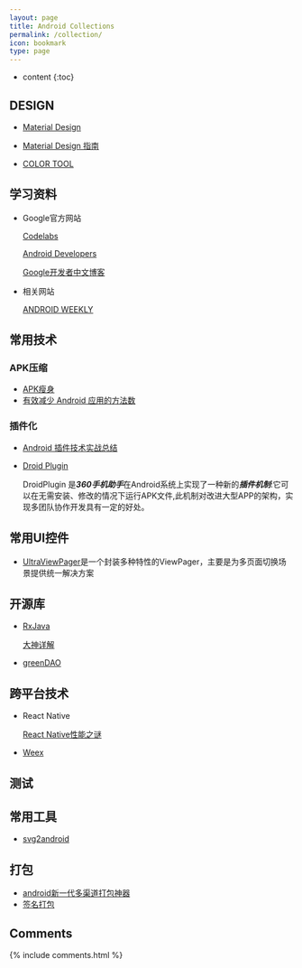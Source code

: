 ```yaml
---
layout: page
title: Android Collections
permalink: /collection/
icon: bookmark
type: page
---
```


* content
{:toc}

## DESIGN

* [Material Design](https://md.gl)

* [Material Design 指南](是一个动态文档，包含跨平台和跨设备的视觉、交互和动画设计指南。)

* [COLOR TOOL](https://md.gl/color/#!/?view.left=0&view.right=0)

## 学习资料

* Google官方网站

  [Codelabs](http://clmirror.storage.googleapis.com/index.html)

  [Android Developers](https://developer.android.google.cn/index.html)

  [Google开发者中文博客](http://developers.googleblog.cn/)

* 相关网站

  [ANDROID WEEKLY](http://androidweekly.net)


## 常用技术

### APK压缩

* [APK瘦身](https://github.com/ShowJoy-com/showjoy-blog/issues/27)
* [有效减少 Android 应用的方法数](https://zhuanlan.zhihu.com/p/26272085)

### 插件化

* [Android 插件技术实战总结](https://mp.weixin.qq.cos/1p5Y0f5XdVXN2EZYT0AM_A)

* [Droid Plugin](https://github.com/DroidPluginTeam/DroidPlugin)

  DroidPlugin 是***360手机助手***在Android系统上实现了一种新的***插件机制***:它可以在无需安装、修改的情况下运行APK文件,此机制对改进大型APP的架构，实现多团队协作开发具有一定的好处。


## 常用UI控件

* [UltraViewPager](https://github.com/alibaba/UltraViewPager)是一个封装多种特性的ViewPager，主要是为多页面切换场景提供统一解决方案


## 开源库

* [RxJava](https://github.com/ReactiveX/RxJava)

  [大神详解](http://gank.io/post/560e15be2dca930e00da1083#toc_10)

* [greenDAO](https://github.com/greenrobot/greenDAO/)



## 跨平台技术

* React Native

  [React Native性能之谜](http://insights.thoughtworkers.org/the-react-native-mystery/)

* [Weex](https://weex-project.io/cn/)  

## 测试

## 常用工具

* [svg2android](http://inloop.github.io/svg2android/)



## 打包
* [android新一代多渠道打包神器](http://ltlovezh.com/2017/04/09/Android%E6%96%B0%E4%B8%80%E4%BB%A3%E5%A4%9A%E6%B8%A0%E9%81%93%E6%89%93%E5%8C%85%E7%A5%9E%E5%99%A8/)
* [签名打包](https://mp.weixin.qq.com/s?__biz=MzA3NTYzODYzMg==&mid=2653578978&idx=1&sn=3cd4bd0b12557e5416715b4b4a33bea8&chksm=84b3b4e5b3c43df3ff04401e08e7aa934657b4baf3f3c73f3d893a77b3af584ce796d115bf59&mpshare=1&scene=1&srcid=0428vZds32r7XzdwJzF6Mbyf&key=c0b568ec38714021d7dcf65c49b0b0b099b9095cfd4cb6a4557a1110b835283339a0e3ed2a2539f615d8bccdef6078b73140291ff952cd7d8c589e99f7372cd045b4deeb7e2138c3387a6b1243f9e718&ascene=0&uin=MTA3ODQwMTQxOQ%3D%3D&devicetype=iMac+MacBookPro12%2C1+OSX+OSX+10.12.3+build(16D32)&version=12020010&nettype=WIFI&fontScale=100&pass_ticket=n5XNx9W9BwWJJK01%2BCaXNc%2FLmsn1qYTXGXAl0BprIxuuFxOLpegGBJFBIabyGrC2)

## Comments

{% include comments.html %}
